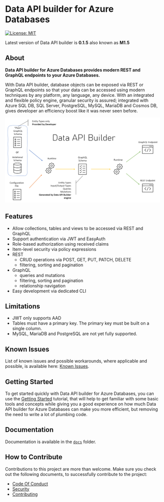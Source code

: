 # Data API builder for Azure Databases

[![License: MIT](https://img.shields.io/badge/license-MIT-blue.svg)](https://opensource.org/licenses/MIT)

Latest version of Data API builder is  **0.1.5** also known as **M1.5**

## About

**Data API builder for Azure Databases provides modern REST and GraphQL endpoints to your Azure Databases.**

With Data API builder, database objects can be exposed via REST or GraphQL endpoints so that your data can be accessed using modern techniques by any platform, any language, any device. With an integrated and flexible policy engine, granular security is assured; integrated with Azure SQL DB, SQL Server, PostgreSQL, MySQL, MariaDB and Cosmos DB, gives developer an efficiency boost like it was never seen before.

![Data API Builder Architecture Overview Diagram](./docs/media/data-api-builder-overview.png)

## Features

- Allow collections, tables and views to be accessed via REST and GraphQL
- Support authentication via JWT and EasyAuth
- Role-based authorization using received claims
- Item-level security via policy expressions
- REST 
  - CRUD operations via POST, GET, PUT, PATCH, DELETE
  - filtering, sorting and pagination
- GraphQL 
  - queries and mutations
  - filtering, sorting and pagination
  - relationship navigation
- Easy development via dedicated CLI

## Limitations 

- JWT only supports AAD
- Tables must have a primary key. The primary key must be built on a single column.
- MySQL, MariaDB and PostgreSQL are not yet fully supported.

## Known Issues

List of known issues and possible workarounds, where applicable and possible, is available here: [Known Issues](./docs/known-issues.md).

## Getting Started

To get started quickly with Data API builder for Azure Databases, you can use the [Getting Started](./docs/getting-started/getting-started.md) tutorial, that will help to get familiar with some basic tools and concepts while giving you a good experience on how much Data API builder for Azure Databases can make you more efficient, but removing the need to write a lot of plumbing code.

## Documentation

Documentation is available in the [`docs`](./docs) folder.

## How to Contribute

Contributions to this project are more than welcome. Make sure you check out the following documents, to successfully contribute to the project:

- [Code Of Conduct](./CODE_OF_CONDUCT.md)
- [Security](./SECURITY.md)
- [Contributing](./CONTRIBUTING.md)

